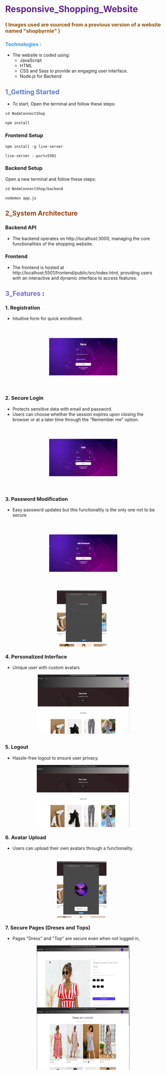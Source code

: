 # <span style="color: #612486">Responsive_Shopping_Website </span>
### <span style="color: #8f5000;">( **Images used are sourced from a previous version of a website named "shopbyrnie"** )</span>
### <span style="color: #3498db;">Technologies : </span>
- The website is coded using:
  - JavaScript
  - HTML
  - CSS
  and Sass to provide an engaging user interface.
  - Node.js for Backend
## <span style="color: #5d7bc7">1_Getting Started</span>

* To start, Open the terminal and follow these steps:
```JS
cd NodeConnectShop
```
```JS
npm install
```
### Frontend Setup
  
```JS
npm install -g live-server
```
```JS
live-server --port=5501
```
### Backend Setup
Open a new terminal and follow these steps:
```JS
cd NodeConnectShop/backend
```

```JS
nodemon app.js 
```

## <span style="color: #934213">2_System Architecture</span>

### Backend API
- The backend operates on http://localhost:3000, managing the core functionalities of the shopping website.


### Frontend
- The frontend is hosted at http://localhost:5501/frontend/public/src/index.html, providing users with an interactive and dynamic interface to access features.


## <span style="color: #7669d1">3_Features</span> :
### 1. Registration
- Intuitive form for quick enrollment.

<img src="./frontend/public/img/md/Capture4.PNG" alt="connexion" width="300" height="200" style="display: block; margin: auto;clip-path: inset(40px 40px 40px 40px);">

### 2. Secure Login
- Protects sensitive data with email and password.
- Users can choose whether the session expires upon closing the browser or at a later time through the "Remember me" option.

<img src="./frontend/public/img/md/Capture3.PNG" alt="connexion" width="300" height="200" style="display: block; margin: auto;clip-path: inset(40px 40px 40px 40px);">


### 3. Password Modification
- Easy password updates but this functionality is the only one not to be secure

<img src="./frontend/public/img/md/Capture5.PNG" alt="connexion" width="300" height="200" style="display: block; margin: auto;clip-path: inset(40px 40px 40px 40px);">

<img src="./frontend/public/img/md/Capture9.PNG" alt="connexion" width="300" height="200" style="display: block; margin: auto;clip-path: inset(20px 75px 0px 65px);">

### 4. Personalized Interface
- Unique user with custom avatars 

<img src="./frontend/public/img/md/Capture.PNG" alt="connexion" width="300" height="200" style="display: block; margin: auto;clip-path: inset(0px 0px 10px 3px);">

### 5. Logout
- Hassle-free logout to ensure user privacy.

<img src="./frontend/public/img/md/Capture10.PNG" alt="connexion" width="300" height="200" style="display: block; margin: auto;clip-path: inset(0px 0px 0px 0px);">

### 6. Avatar Upload
- Users can upload their own avatars through a functionality.

<img src="./frontend/public/img/md/Capture6.PNG" alt="connexion" width="300" height="200" style="display: block; margin: auto;clip-path: inset(20px 75px 0px 65px);">

### 7. Secure Pages (Dreses and Tops)
- Pages "Dress" and "Top" are secure even when not logged in, 

<img src="./frontend/public/img/md/Capture8.PNG" alt="connexion" width="300" height="200" style="display: block; margin: auto;clip-path: inset(0px 0px 0px 0px);">

<img src="./frontend/public/img/md/Capture7.PNG" alt="connexion" width="300" height="200" style="display: block; margin: auto;clip-path: inset(0px 0px 0px 0px);">